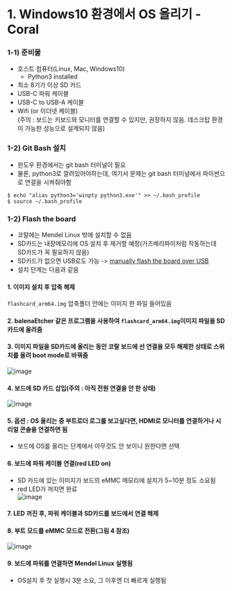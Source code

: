 # 1. Windows10 환경에서 OS 올리기 - Coral  

### 1-1) 준비물  
- 호스트 컴퓨터(Linux, Mac, Windows10)  
  - Python3 installed  
- 최소 8기가 이상 SD 카드  
- USB-C 파워 케이블  
- USB-C to USB-A 케이블  
- Wifi (or 이더넷 케이블)  
(주의 : 보드는 키보드와 모니터를 연결할 수 있지만, 권장하지 않음. 데스크탑 환경이 가능한 성능으로 설계되지 않음)  

### 1-2) Git Bash 설치  
- 윈도우 환경에서는 git bash 터미널이 필요  
- 물론, python3로 깔려있어야하는데, 여기서 문제는 git bash 터미널에서 파이썬으로 연결을 시켜줘야함  

```$ echo "alias python3='winpty python3.exe'" >> ~/.bash_profile```  
```$ source ~/.bash_profile```  

### 1-2) Flash the board  
- 코랄에는 Mendel Linux 밖에 설치할 수 없음  
- SD카드는 내장메모리에 OS 설치 후 제거할 예정(가즈베리파이처럼 작동하는데 SD카드가 꼭 필요하지 않음)  
- SD카드가 없으면 USB로도 가능 -> [manually flash the board over USB](https://coral.ai/docs/dev-board/reflash/#flash-a-new-board)  
- 설치 단계는 다음과 같음
 #### 1. 이미지 설치 후 압축 해제  
  ```flashcard_arm64.img``` 압축폴더 안에는 이미지 한 파일 들어있음  
 #### 2. balenaEtcher 같은 프로그램을 사용하여 ```flashcard_arm64.img```이미지 파일을 SD카드에 올려줌  
 #### 3. 이미지 파일을 SD카드에 올리는 동안 코랄 보드에 선 연결을 모두 해제한 상태로 스위치를 올려 boot mode로 바꿔줌  
![image](https://user-images.githubusercontent.com/35215836/135013583-89492e0c-2c30-4599-af67-e4c6f94e8cbc.png)  
   #### 4. 보드에 SD 카드 삽입(주의 : 아직 전원 연결을 안 한 상태)  
![image](https://user-images.githubusercontent.com/35215836/135022309-96bfcd98-2b32-4254-b63e-7fa10302aea4.png)  
   #### 5. 옵션 : OS 올리는 중 부트로더 로그를 보고싶다면, HDMI로 모니터를 연결하거나 시리얼 콘솔을 연결하면 됨  
   - 보드에 OS를 올리는 단계에서 아무것도 안 보이니 원한다면 선택  
   #### 6. 보드에 파워 케이블 연결(red LED on)  
   - SD 카드에 있는 이미지가 보드의 eMMC 메모리에 설치가 5~10분 정도 소요됨  
   - red LED가 꺼지면 완료  
 ![image](https://user-images.githubusercontent.com/35215836/135023176-bc9a0e85-39dc-42e6-85cc-68ff9e4134dd.png)  
   #### 7. LED 꺼진 후, 파워 케이블과 SD카드를 보드에서 연결 해제  
   #### 8. 부트 모드를 eMMC 모드로 전환(그림 4 참조)  
 ![image](https://user-images.githubusercontent.com/35215836/135023375-a1a12488-595c-445a-94e9-c0b8802d3a63.png)
   #### 9. 보드에 파워를 연결하면 Mendel Linux 실행됨  
   - OS설치 후 첫 실행시 3분 소요, 그 이후엔 더 빠르게 실행됨  
